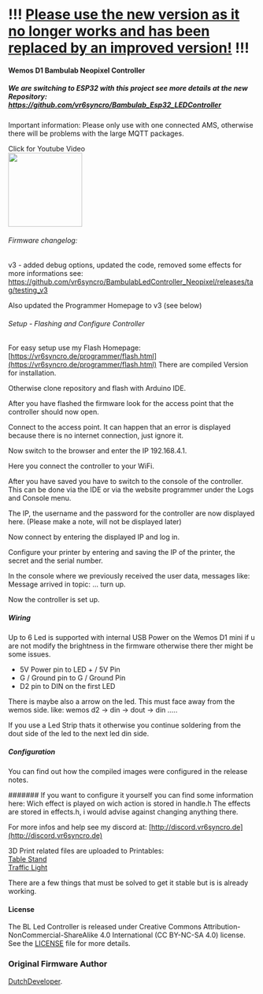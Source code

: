 # !!! [Please use the new version as it no longer works and has been replaced by an improved version!](https://github.com/vr6syncro/Bambulab_Esp32_LEDController) !!!





#### Wemos D1 Bambulab Neopixel Controller

##### We are switching to ESP32 with this project see more details at the new Repository: https://github.com/vr6syncro/Bambulab_Esp32_LEDController

Important information: Please only use with one connected AMS, otherwise there will be problems with the large MQTT packages.

<p align="left">
Click for Youtube Video<br>
	<a href="https://youtu.be/bh6ZwIvbDFg"><img src="https://github.com/vr6syncro/BambulabLedController-Neopixel/blob/main/Projekt%20Files/Media/Pictures/Desktop%20Stand/20230608_003318.jpg?raw=true" width="150"></a>
</p>

###### Firmware changelog:

v3 - added debug options, updated the code, removed some effects
for more informations see: https://github.com/vr6syncro/BambulabLedController_Neopixel/releases/tag/testing_v3

Also updated the Programmer Homepage to v3 (see below)



###### Setup - Flashing and Configure Controller

For easy setup use my Flash Homepage: [https://vr6syncro.de/programmer/flash.html](https://vr6syncro.de/programmer/flash.html)
There are compiled Version for installation.

Otherwise clone repository and flash with Arduino IDE.

After you have flashed the firmware look for the access point that the controller should now open.

Connect to the access point. It can happen that an error is displayed because there is no internet connection, just ignore it.

Now switch to the browser and enter the IP 192.168.4.1.

Here you connect the controller to your WiFi.

After you have saved you have to switch to the console of the controller.
This can be done via the IDE or via the website programmer under the Logs and Console menu.

The IP, the username and the password for the controller are now displayed here.
(Please make a note, will not be displayed later)

Now connect by entering the displayed IP and log in.

Configure your printer by entering and saving the IP of the printer, the secret and the serial number.

In the console where we previously received the user data, messages like: Message arrived in topic: ...
turn up.

Now the controller is set up.

##### Wiring

Up to 6 Led is supported with internal USB Power on the Wemos D1 mini if u are not modify the brightness in the firmware otherwise there ther might be some issues.

- 5V Power pin to LED + / 5V Pin
- G / Ground pin to G / Ground Pin
- D2 pin to DIN on the first LED

There is maybe also a arrow on the led. This must face away from the wemos side. like: wemos d2 -> din -> dout -> din .....

If you use a Led Strip thats it otherwise you continue soldering from the dout side of the led to the next led din side.

##### Configuration

You can find out how the compiled images were configured in the release notes.

#######  If you want to configure it yourself you can find some information here:
Wich effect is played on wich action is stored in handle.h
The effects are stored in effects.h, i would advise against changing anything there.

For more infos and help see my discord at: [http://discord.vr6syncro.de](http://discord.vr6syncro.de)

3D Print related files are uploaded to Printables: 
<br><a href="https://www.printables.com/de/model/501355-bambulab-status-indicator-table-stand">Table Stand</a> 
<br><a href="https://www.printables.com/de/model/499286-bambulab-neopixel-status-indicator">Traffic Light</a> <br>


There are a few things that must be solved to get it stable but is is already working.



#### License

The BL Led Controller is released under Creative Commons Attribution-NonCommercial-ShareAlike 4.0 International (CC BY-NC-SA 4.0) license. See the [LICENSE](https://github.com/DutchDevelop/BambulabLedController/blob/main/LICENSE) file for more details.

### Original Firmware Author
[DutchDeveloper](https://dutchdevelop.com/).
